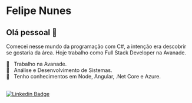 # Felipe Nunes

## Olá pessoal 👋
Comecei nesse mundo da programação com C#, a intenção era descobrir se gostaria da área. Hoje trabalho como Full Stack Developer na Avanade.

 :office:  &nbsp; Trabalho na Avanade.
 <br/> :school: &nbsp; Análise e Desenvolvimento de Sistemas.
 <br/> :book: &nbsp; Tenho conhecimentos em Node, Angular, .Net Core e Azure.
 
 <br/>  [![Linkedin Badge](https://img.shields.io/badge/-Felipe_Nunes-blue?style=flat-square&logo=Linkedin&logoColor=white&link=https://www.linkedin.com/in/felipenno/)](https://www.linkedin.com/in/felipenno/) 

